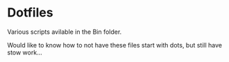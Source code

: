 # Dotfiles

Various scripts avilable in the Bin folder.

Would like to know how to not have these files start with dots, but still have stow work...

